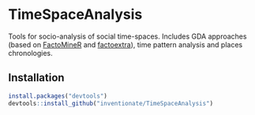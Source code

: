 # TimeSpaceAnalysis
Tools for socio-analysis of social time-spaces. Includes GDA approaches (based on [FactoMineR](http://factominer.free.fr) and [factoextra](https://github.com/kassambara/factoextra)), time pattern analysis and places chronologies.

## Installation

``` r
install.packages("devtools")
devtools::install_github("inventionate/TimeSpaceAnalysis")
```

